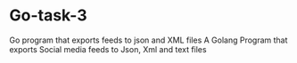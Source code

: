 # Go-task-3
Go program that exports feeds to json and XML files
A Golang Program that exports Social media feeds to Json, Xml and text files
